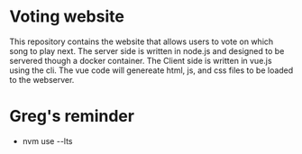 # Voting website
This repository contains the website that allows users to vote on which song to play next.   The server side is written in node.js and designed to be servered though a docker container.   The Client side is written in vue.js using the cli.  The vue code will genereate html, js, and css files to be loaded to the webserver. 

# Greg's reminder
* nvm use --lts
